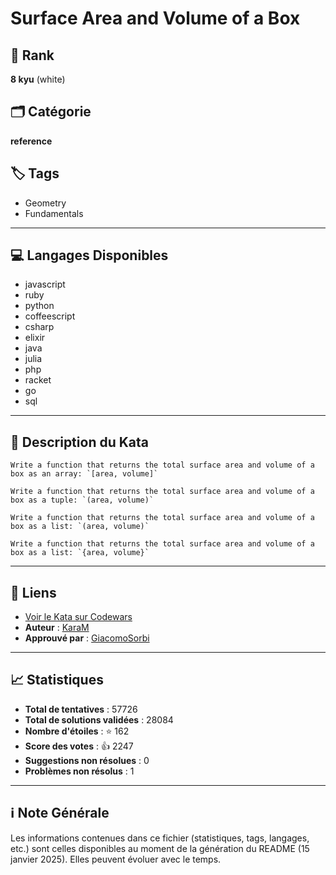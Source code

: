 # Surface  Area and Volume of a Box

## 🏅 Rank
**8 kyu** (white)

## 🗂️ Catégorie
**reference**

## 🏷️ Tags
- Geometry
- Fundamentals

---

## 💻 Langages Disponibles
- javascript
- ruby
- python
- coffeescript
- csharp
- elixir
- java
- julia
- php
- racket
- go
- sql

---

## 📜 Description du Kata

```if-not:julia,racket,elixir
Write a function that returns the total surface area and volume of a box as an array: `[area, volume]`
```
```if:julia
Write a function that returns the total surface area and volume of a box as a tuple: `(area, volume)`
```
```if:racket
Write a function that returns the total surface area and volume of a box as a list: `(area, volume)`
```
```if:elixir
Write a function that returns the total surface area and volume of a box as a list: `{area, volume}`
```


---

## 🔗 Liens
- [Voir le Kata sur Codewars](https://www.codewars.com/kata/565f5825379664a26b00007c)
- **Auteur** : [KaraM](https://www.codewars.com/users/KaraM)
- **Approuvé par** : [GiacomoSorbi](https://www.codewars.com/users/GiacomoSorbi)

---

## 📈 Statistiques
- **Total de tentatives** : 57726
- **Total de solutions validées** : 28084
- **Nombre d'étoiles** : ⭐ 162
- **Score des votes** : 👍 2247
- **Suggestions non résolues** : 0
- **Problèmes non résolus** : 1

---

## ℹ️ Note Générale
Les informations contenues dans ce fichier (statistiques, tags, langages, etc.) sont celles disponibles au moment de la génération du README (15 janvier 2025). Elles peuvent évoluer avec le temps.
